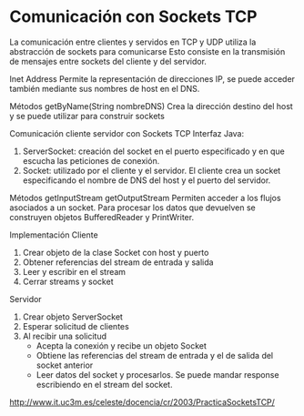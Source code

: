# Comunicación con Sockets TCP
La comunicación entre clientes y servidos en TCP y UDP utiliza la abstracción de sockets para comunicarse
Esto consiste en la transmisión de mensajes entre sockets del cliente y del servidor. 

Inet Address
Permite la representación de direcciones IP, se puede acceder también mediante sus nombres de host en el DNS.

Métodos 
getByName(String nombreDNS) 
Crea la dirección destino del host y se puede utilizar para construir sockets

Comunicación cliente servidor con Sockets TCP
Interfaz Java:
1. ServerSocket: creación del socket en el puerto especificado y en que escucha las peticiones de conexión.
2. Socket: utilizado por el cliente y el servidor. El cliente crea un socket especificando el nombre de DNS del host y el puerto del servidor.

Métodos 
getInputStream
getOutputStream 
Permiten acceder a los flujos asociados a un socket. Para procesar los datos que devuelven se construyen objetos BufferedReader y PrintWriter.

Implementación
Cliente
1. Crear objeto de la clase Socket con host y puerto 
2. Obtener referencias del stream de entrada y salida 
3. Leer y escribir en el stream 
4. Cerrar streams y socket 

Servidor 
1. Crear objeto ServerSocket
2. Esperar solicitud de clientes
3. Al recibir una solicitud 
    - Acepta la conexión y recibe un objeto Socket 
    - Obtiene las referencias del stream de entrada y el de salida del socket anterior 
    - Leer datos del socket y procesarlos. Se puede mandar response escribiendo en el stream del socket.


http://www.it.uc3m.es/celeste/docencia/cr/2003/PracticaSocketsTCP/
